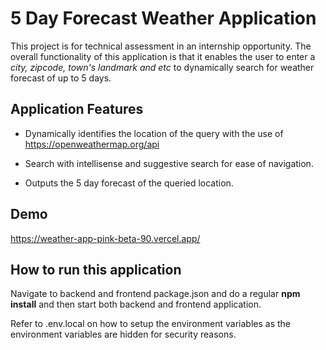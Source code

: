 # 5 Day Forecast Weather Application

This project is for technical assessment in an internship opportunity. The overall functionality of this application is that it enables the user to enter a *city, zipcode, town's landmark and etc* to dynamically search for weather forecast of up to 5 days.

## Application Features
- Dynamically identifies the location of the query with the use of https://openweathermap.org/api

- Search with intellisense and suggestive search for ease of navigation.

- Outputs the 5 day forecast of the queried location.

## Demo
https://weather-app-pink-beta-90.vercel.app/

## How to run this application
Navigate to backend and frontend package.json and do a regular **npm install** and then start both backend and frontend application.


Refer to .env.local on how to setup the environment variables as the environment variables are hidden for security reasons.
